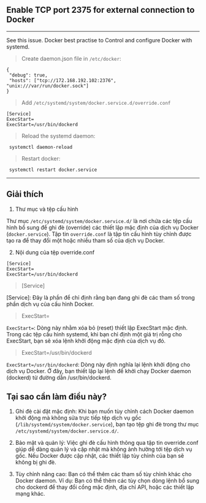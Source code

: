 
## Enable TCP port 2375 for external connection to Docker
---
See this issue.
Docker best practise to Control and configure Docker with systemd.

> Create daemon.json file in `/etc/docker`:
```shell
{
 "debug": true,
 "hosts": ["tcp://172.168.192.102:2376", "unix:///var/run/docker.sock"]
}
```

> Add `/etc/systemd/system/docker.service.d/override.conf`

```shell
[Service]
ExecStart=
ExecStart=/usr/bin/dockerd
```

> Reload the systemd daemon:

```shell
 systemctl daemon-reload
```

> Restart docker:

```shell
 systemctl restart docker.service
```

---
## Giải thích

1. Thư mục và tệp cấu hình

Thư mục `/etc/systemd/system/docker.service.d/` là nơi chứa các tệp cấu hình bổ sung để ghi đè (override) các thiết lập mặc định của dịch vụ Docker (`docker.service`). Tập tin `override.conf` là tập tin cấu hình tùy chỉnh được tạo ra để thay đổi một hoặc nhiều tham số của dịch vụ Docker.

2. Nội dung của tệp override.conf

```shell
[Service]
ExecStart=
ExecStart=/usr/bin/dockerd
```

> [Service]

[Service]: Đây là phần để chỉ định rằng bạn đang ghi đè các tham số trong phần dịch vụ của cấu hình Docker.

> ExecStart=

`ExecStart=`: Dòng này nhằm xóa bỏ (reset) thiết lập ExecStart mặc định. Trong các tệp cấu hình systemd, khi bạn chỉ định một giá trị rỗng cho ExecStart, bạn sẽ xóa lệnh khởi động mặc định của dịch vụ đó.

> ExecStart=/usr/bin/dockerd

`ExecStart=/usr/bin/dockerd`: Dòng này định nghĩa lại lệnh khởi động cho dịch vụ Docker. Ở đây, bạn thiết lập lại lệnh để khởi chạy Docker daemon (dockerd) từ đường dẫn /usr/bin/dockerd.


## Tại sao cần làm điều này?

1. Ghi đè cài đặt mặc định: Khi bạn muốn tùy chỉnh cách Docker daemon khởi động mà không sửa trực tiếp tệp dịch vụ gốc (`/lib/systemd/system/docker.service`), bạn tạo tệp ghi đè trong thư mục `/etc/systemd/system/docker.service.d/`.

2. Bảo mật và quản lý: Việc ghi đè cấu hình thông qua tập tin override.conf giúp dễ dàng quản lý và cập nhật mà không ảnh hưởng tới tệp dịch vụ gốc. Nếu Docker được cập nhật, các thiết lập tùy chỉnh của bạn sẽ không bị ghi đè.

3. Tùy chỉnh nâng cao: Bạn có thể thêm các tham số tùy chỉnh khác cho Docker daemon. Ví dụ: Bạn có thể thêm các tùy chọn dòng lệnh bổ sung cho dockerd để thay đổi cổng mặc định, địa chỉ API, hoặc các thiết lập mạng khác.
